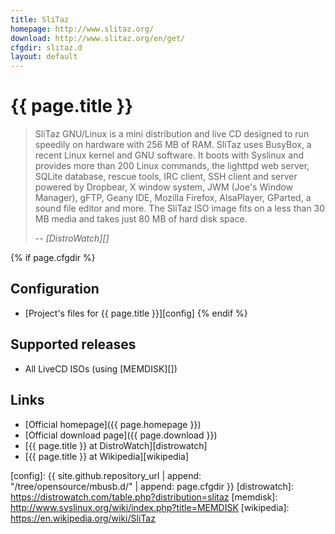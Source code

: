 ```yaml
---
title: SliTaz
homepage: http://www.slitaz.org/
download: http://www.slitaz.org/en/get/
cfgdir: slitaz.d
layout: default
---
```


# {{ page.title }}

> SliTaz GNU/Linux is a mini distribution and live CD designed to run speedily
> on hardware with 256 MB of RAM. SliTaz uses BusyBox, a recent Linux kernel and
> GNU software. It boots with Syslinux and provides more than 200 Linux
> commands, the lighttpd web server, SQLite database, rescue tools, IRC client,
> SSH client and server powered by Dropbear, X window system, JWM (Joe's Window
> Manager), gFTP, Geany IDE, Mozilla Firefox, AlsaPlayer, GParted, a sound file
> editor and more. The SliTaz ISO image fits on a less than 30 MB media and
> takes just 80 MB of hard disk space.
>
> -- <cite markdown="1">[DistroWatch][]</cite>


{% if page.cfgdir %}
## Configuration

- [Project's files for {{ page.title }}][config]
{% endif %}


## Supported releases

- All LiveCD ISOs (using [MEMDISK][])


## Links

- [Official homepage]({{ page.homepage }})
- [Official download page]({{ page.download }})
- [{{ page.title }} at DistroWatch][distrowatch]
- [{{ page.title }} at Wikipedia][wikipedia]


[config]: {{ site.github.repository_url | append: "/tree/opensource/mbusb.d/" | append: page.cfgdir }}
[distrowatch]: https://distrowatch.com/table.php?distribution=slitaz
[memdisk]: http://www.syslinux.org/wiki/index.php?title=MEMDISK
[wikipedia]: https://en.wikipedia.org/wiki/SliTaz
